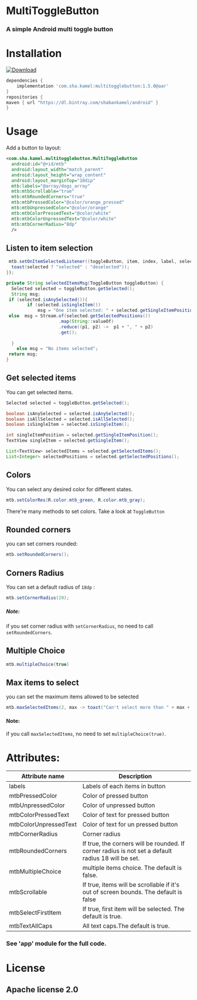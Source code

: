 

# MultiToggleButton
### A simple Android multi toggle button

# Installation
[ ![Download](https://api.bintray.com/packages/shabankamel/android/multitogglebutton/images/download.svg) ](https://bintray.com/shabankamel/android/multitogglebutton/_latestVersion)
```groovy
dependencies {
    implementation 'com.sha.kamel:multitogglebutton:1.5.0@aar'
}
repositories { 
maven { url "https://dl.bintray.com/shabankamel/android" } 
}
```
# Usage

Add a button to layout:
```xml
<com.sha.kamel.multitogglebutton.MultiToggleButton  
  android:id="@+id/mtb"  
  android:layout_width="match_parent"  
  android:layout_height="wrap_content"  
  android:layout_marginTop="10dip"  
  mtb:labels="@array/dogs_array"  
  mtb:mtbScrollable="true"  
  mtb:mtbRoundedCorners="true"  
  mtb:mtbPressedColor="@color/orange_pressed"  
  mtb:mtbUnpressedColor="@color/orange"  
  mtb:mtbColorPressedText="@color/white"  
  mtb:mtbColorUnpressedText="@color/white"  
  mtb:mtbCornerRadius="8dp"  
  />
```
## Listen to item selection
```java
 mtb.setOnItemSelectedListener((toggleButton, item, index, label, selected) -> {  
  toast(selected ? "selected" : "deselected"));  
});

private String selectedItemsMsg(ToggleButton toggleButton) {  
  Selected selected = toggleButton.getSelected();  
  String msg;  
 if (selected.isAnySelected()){  
        if (selected.isSingleItem())  
            msg = "One item selected: " + selected.getSingleItemPosition();  
 else  msg = Stream.of(selected.getSelectedPositions())  
                    .map(String::valueOf)  
                    .reduce((p1, p2) ->  p1 + ", " + p2)  
                    .get();  
  
  }  
    else msg = "No items selected";  
 return msg;  
}
```
## Get selected items
You can get selected items.
```java
Selected selected = toggleButton.getSelected();

boolean isAnySelected = selected.isAnySelected();
boolean isAllSelected = selected.isAllSelected();
boolean isSingleItem = selected.isSingleItem();

int singleItemPosition = selected.getSingleItemPosition();
TextView singleItem = selected.getSingleItem();

List<TextView> selectedItems = selected.getSelectedItems();
List<Integer> selectedPositions = selected.getSelectedPositions();
```
## Colors
You can select any desired color for different states.
```java
mtb.setColorRes(R.color.mtb_green, R.color.mtb_gray);
```
There're many methods to set colors. Take a look at `ToggleButton`

## Rounded corners
you can set corners rounded:
```java
mtb.setRoundedCorners();
```

## Corners Radius
You can set a default radius of `18dp` :
```java
mtb.setCornerRadius(20);
```


##### Note:
if you set corner radius with `setCornerRadius`, no need to call `setRoundedCorners`.

## Multiple Choice
```java
mtb.multipleChoice(true)
```

## Max items to select
you can set the maximum items allowed to be selected
```java
mtb.maxSelectedItems(2, max -> toast("Can't select more than " + max + " items."));
```
#### Note:
if you call `maxSelectedItems`, no need to set `multipleChoice(true)`.

# Attributes:
| Attribute name                    | Description                                                   |
| ----------------|------------------------|
|   labels |  Labels of each items in button
|   mtbPressedColor | Color of pressed button
|   mtbUnpressedColor  | Color of unpressed button
|   mtbColorPressedText | Color of text for pressed button
|   mtbColorUnpressedText | Color of text for un pressed button
|   mtbCornerRadius | Corner radius
|   mtbRoundedCorners | If true, the corners will be rounded. If corner radius is not set a default radius 18 will be set.
|   mtbMultipleChoice | multiple items choice. The default is false.
|   mtbScrollable | If true, items will be scrollable if it's out of screen bounds. The default is false
|   mtbSelectFirstItem | If true, first item will be selected. The default is true.
|   mtbTextAllCaps | All text caps.The default is true.


### See 'app' module for the full code.

# License

## Apache license 2.0
